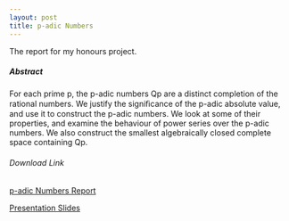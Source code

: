```yaml
---
layout: post
title: p-adic Numbers
---
```


The report for my honours project.


##### Abstract

For each prime p, the p-adic numbers Qp are a distinct completion of the
rational numbers. We justify the signiﬁcance of the p-adic absolute value, and
use it to construct the p-adic numbers. We look at some of their properties,
and examine the behaviour of power series over the p-adic numbers. We also
construct the smallest algebraically closed complete space containing Qp.

###### Download Link
[p-adic Numbers Report](
	https://drive.google.com/open?id=0BxQ7IgGGV_QKVmhxamQyOUtxZ2s)

[Presentation Slides](
	https://drive.google.com/open?id=0BxQ7IgGGV_QKYW1lM0Z4SnhfeG8)

